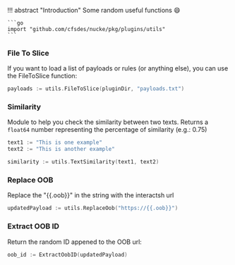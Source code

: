 
!!! abstract "Introduction"
    Some random useful functions :smile:

    ```go
    import "github.com/cfsdes/nucke/pkg/plugins/utils"
    ```

### File To Slice

If you want to load a list of payloads or rules (or anything else), you can use the FileToSlice function:

```go
payloads := utils.FileToSlice(pluginDir, "payloads.txt")
```

### Similarity

Module to help you check the similarity between two texts. Returns a `float64` number representing the percentage of similarity (e.g.: 0.75)

```go
text1 := "This is one example"
text2 := "This is another example"

similarity := utils.TextSimilarity(text1, text2)
```

### Replace OOB

Replace the "{{.oob}}" in the string with the interactsh url
```go
updatedPayload := utils.ReplaceOob("https://{{.oob}}")
```

### Extract OOB ID

Return the random ID appened to the OOB url:
```go
oob_id := ExtractOobID(updatedPayload)
```
